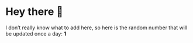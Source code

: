 # Hey there 👋

I don’t really know what to add here, so here is the random number that will be updated once a day: **1**
